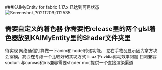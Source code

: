 ###KAIMyEntity for fabric 1.17.x
已达到可用状态
![Screenshot_20211209_012535](https://user-images.githubusercontent.com/43900799/145254834-43536052-aead-4540-9c55-783903edbeff.png)


需要自定义的着色器
你需要把release里的两个glsl着色器放到KAIMyEntity里的Shader文件夹里
--------------------------
待实现
网络通信打算做一下anim和model传递功能，
左右手物品显示因为拿方块会穿模，我会在考虑一个比较好的实现方式
linux下nvidia驱动效率问题
目测兼容sodium
与canvas和iris兼容需要shader mod提供一个直接渲染渠道
